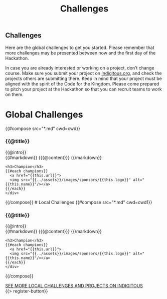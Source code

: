 ﻿---
title: Challenges
cwd: src/content/events/global/2015/challenges
cwd1: src/content/events/bangalore/2015g/challenges
---
## <i class="icon fa-flag"></i> Challenges

Here are the global challenges to get you started. Please remember that more challenges may be presented between now and the first day of the Hackathon.

In case you are already interested or working on a project, don’t change course. Make sure you submit your project on [Indigitous.org](https://indigitous.org), and check the projects others are submitting there. Keep in mind that your project must be aligned with the spirit of the Code for the Kingdom. Please come prepared to pitch your project at the Hackathon so that you can recruit teams to work on them.

# Global Challenges
{{#compose src="*.md" cwd=cwd}}
<div class="row">
  <div class="3u">
    <h3>{{@title}}</h3> 
  </div>
  <div class="9u challenge-description">
    <div class="expander intro">
      <span class="toggle-switch"></span>
      {{@intro}} 
    </div>
    <div class="content">
{{#markdown}}
{{{@content}}}
{{/markdown}}

    <h3>Champion</h3>
    {{#each champions}}
      <a href="{{this.url}}">
      <img src="{{../assets}}/images/sponsors/{{this.logo}}" alt="{{this.name}}"/></a>
    {{/each}}
    </div>
  </div>
</div>
{{/compose}}
# Local Challenges
{{#compose src="*.md" cwd=cwd1}}
<div class="row">
  <div class="3u">
    <h3>{{@title}}</h3> 
  </div>
  <div class="9u challenge-description">
    <div class="expander intro">
      <span class="toggle-switch"></span>
      {{@intro}} 
    </div>
    <div class="content">
{{#markdown}}
{{{@content}}}
{{/markdown}}

    <h3>Champion</h3>
    {{#each champions}}
      <a href="{{this.url}}">
      <img src="{{../assets}}/images/sponsors/{{this.logo}}" alt="{{this.name}}"/></a>
    {{/each}}
    </div>
  </div>
</div>


{{/compose}}
<div>
  <div style="display:inline-block">
  <a class="button special-alternate"  href="https://indigitous.org/c4tk-project/bangalore-india/" target="_blank">
    SEE MORE LOCAL CHALLENGES AND PROJECTS ON INDIGITOUS
  </a>
  </div>

<br/>
{{> register-button}}
